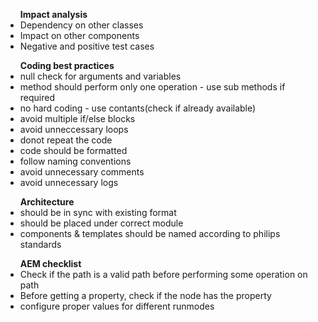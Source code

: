 <ul><b>Impact analysis</b>
  <li>Dependency on other classes</li>
  <li>Impact on other components</li>
  <li>Negative and positive test cases</li>
</ul>
<ul><b>Coding best practices</b>
  <li>null check for arguments and variables</li>
  <li>method should perform only one operation - use sub methods if required</li>
  <li>no hard coding - use contants(check if already available)</li>
  <li>avoid multiple if/else blocks</li>
  <li>avoid unneccessary loops</li>
  <li>donot repeat the code</li>
  <li>code should be formatted</li>
  <li>follow naming conventions</li>
  <li>avoid unnecessary comments</li>
  <li>avoid unnecessary logs</li>
</ul>
<ul><b>Architecture</b>
  <li>should be in sync with existing format</li>
  <li>should be placed under correct module</li>
  <li>components & templates should be named according to philips standards</li>
</ul>
<ul><b>AEM checklist</b>
  <li>Check if the path is a valid path before performing some operation on path</li>
  <li>Before getting a property, check if the node has the property</li>
  <li>configure proper values for different runmodes</li>
</ul>

